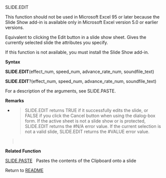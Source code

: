 SLIDE.EDIT

This function should not be used in Microsoft Excel 95 or later because
the Slide Show add-in is available only in Microsoft Excel version 5.0
or earlier versions.

Equivalent to clicking the Edit button in a slide show sheet. Gives the
currently selected slide the attributes you specify.

If this function is not available, you must install the Slide Show
add-in.

**Syntax**

**SLIDE.EDIT**(effect\_num, speed\_num, advance\_rate\_num,
soundfile\_text)

**SLIDE.EDIT**?(effect\_num, speed\_num, advance\_rate\_num,
soundfile\_text)

For a description of the arguments, see SLIDE.PASTE.

**Remarks**

  - > SLIDE.EDIT returns TRUE if it successfully edits the slide, or
    > FALSE if you click the Cancel button when using the dialog-box
    > form. If the active sheet is not a slide show or is protected,
    > SLIDE.EDIT returns the \#N/A error value. If the current selection
    > is not a valid slide, SLIDE.EDIT returns the \#VALUE error value.

> &nbsp;

**Related Function**

[SLIDE.PASTE](SLIDE.PASTE.md)&nbsp;&nbsp;&nbsp;Pastes the contents of the Clipboard onto a
slide



Return to [README](README.md)

